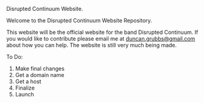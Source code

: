 Disrupted Continuum Website.

Welcome to the Disrupted Continuum Website Repository.

This website will be the official website for the band Disrupted Continuum.
If you would like to contribute please email me at duncan.grubbs@gmail.com about
how you can help. The website is still very much being made.

To Do:
1. Make final changes
2. Get a domain name
3. Get a host
4. Finalize
5. Launch
